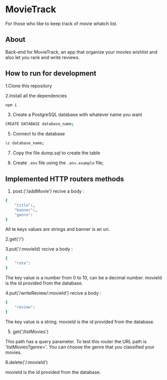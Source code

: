 # MovieTrack

For those who like to keep track of movie whatch list.

## About

Back-end for MovieTrack, an app that organize your movies wishlist and also let you rank and write reviews.

## How to run for development

1.Clone this repository

2.Install all the dependencies 

```bash
npm i
```
3. Create a PostgreSQL database with whatever name you want

```bash
CREATE DATABASE database_name;
```

5. Connect to the database  

```bash
\c database_name;
```

7. Copy the file dump.sql to create the table

8. Create `.env` file using the `.env.example` file;

## Implemented HTTP routers methods

1. post.('/addMovie') recive a body : 

```bash
{
    "title":,
    "banner":,
    "genre":
}
```
All te keys values are strings and banner is an uri.

2.get('/')

3.put('/:movieId) recive a body :

```bash
{
    "rate":
}
```
The key value is a number from 0 to 10, can be a decimal number.
movieId is the id provided from the database.

4.put('/writeReview/:movieId') recive a body :

```bash
{
    "review":
}
```
The key value is a string.
movieId is the id provided from the database.

5. get('/listMovies')

This path has a query parameter. To test this router the URL path is 'listMovies?genre='. You can choose the genre that you classified your movies.

6.delete('/:movieId')

movieId is the id provided from the database.









